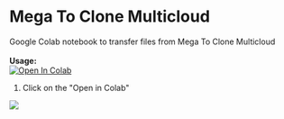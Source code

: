 # Mega To Clone Multicloud
Google Colab notebook to transfer files from Mega To Clone Multicloud
<br><br><b>Usage:</b>
<br>
<a href="https://colab.research.google.com/github.com/kamileecher2/Mega-To-Clone-Multicloud/https://github.com/kamileecher2/Mega-To-Clone-Multicloud.ipynb" target="_parent\"><img src="https://colab.research.google.com/assets/colab-badge.svg" alt="Open In Colab"/></a>
1. Click on the "Open in Colab"


![](https://i.imgur.com/Y80SpfK.jpg)
